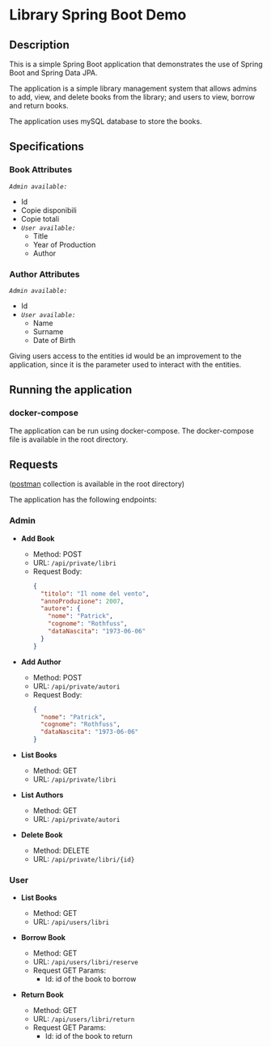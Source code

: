 # Library Spring Boot Demo

## Description
This is a simple Spring Boot application that demonstrates the use of Spring Boot and Spring Data JPA. 

The application is a simple library management system that allows admins to add, view, and delete books from the library; and users to view, borrow and return books.


The application uses mySQL database to store the books.

## Specifications
### Book Attributes

_`Admin available:`_
- Id
- Copie disponibili
- Copie totali
- _`User available:`_
    - Title
    - Year of Production
    - Author

### Author Attributes

_`Admin available:`_
- Id
- _`User available:`_
    - Name
    - Surname
    - Date of Birth

Giving users access to the entities id would be an improvement to the application, since it is the parameter used to interact with the entities.
## Running the application
### docker-compose
The application can be run using docker-compose. The docker-compose file is available in the root directory.
## Requests
([postman](https://www.postman.com/) collection is available in the root directory)

The application has the following endpoints:

### Admin
- **Add Book**
  - Method: POST
  - URL: ```/api/private/libri```
  - Request Body: 
    ```json
    {
      "titolo": "Il nome del vento",
      "annoProduzione": 2007,
      "autore": {
        "nome": "Patrick",
        "cognome": "Rothfuss",
        "dataNascita": "1973-06-06"
      }
    }
    ```
    

- **Add Author**
  - Method: POST
  - URL: ```/api/private/autori```
  - Request Body: 
    ```json
    {
      "nome": "Patrick",
      "cognome": "Rothfuss",
      "dataNascita": "1973-06-06"
    }
    ```

    
- **List Books**
  - Method: GET
  - URL: ```/api/private/libri```


- **List Authors**
  - Method: GET
  - URL: ```/api/private/autori```


- **Delete Book**
  - Method: DELETE
  - URL: ```/api/private/libri/{id}```

### User
- **List Books**
  - Method: GET
  - URL: ```/api/users/libri```


- **Borrow Book**
  - Method: GET
  - URL: ```/api/users/libri/reserve```
  - Request GET Params: 
    - Id: id of the book to borrow


- **Return Book**
  - Method: GET
  - URL: ```/api/users/libri/return```
  - Request GET Params: 
    - Id: id of the book to return